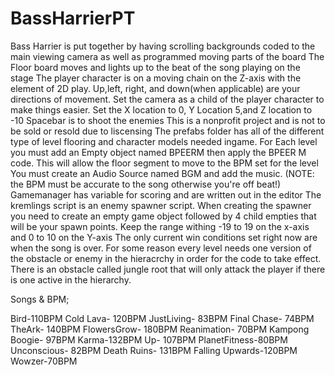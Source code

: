 # BassHarrierPT

Bass Harrier is put together by having scrolling backgrounds coded to the main viewing camera as well as programmed moving parts of the board
The Floor board moves and lights up to the beat of the song playing on the stage
The player character is on a moving chain on the Z-axis with the element of 2D play. Up,left, right, and down(when applicable) are your directions of movement. Set the camera as a child of the player character to make things easier. Set the X location to 0, Y Location 5,and  Z location to -10
Spacebar is to shoot the enemies 
This is a nonprofit project and is not to be sold or resold due to liscensing
The prefabs folder has all of the different type of level flooring and character models needed ingame.
For Each level you must add an Empty object named BPEERM then apply the BPEER M code. This will allow the floor segment to move to the BPM set for the level
You must create an Audio Source named BGM and add the music. (NOTE: the BPM must be accurate to the song otherwise you're off beat!)
Gamemanager has variable for scoring and are written out in the editor
The kremlings script is an enemy spawner script. When creating the spawner you need to create an empty game object followed by 4 child empties that will be your spawn points. Keep the range withing -19 to 19 on the x-axis and 0 to 10 on the Y-axis
The only current win conditions set right now are when the song is over.
For some reason every level needs one version of the obstacle or enemy in the hieracrchy in order for the code to take effect. There is an obstacle called jungle root that will only attack the player if there is one active in the hierarchy.


Songs & BPM;

Bird-110BPM
Cold Lava- 120BPM
JustLiving- 83BPM
Final Chase- 74BPM
TheArk- 140BPM
FlowersGrow- 180BPM
Reanimation- 70BPM
Kampong Boogie- 97BPM
Karma-132BPM
Up- 107BPM
PlanetFitness-80BPM
Unconscious- 82BPM
Death Ruins- 131BPM
Falling Upwards-120BPM
Wowzer-70BPM
